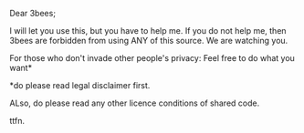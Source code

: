 Dear 3bees;

I will let you use this, but you have to help me. If you do not help me, then 3bees are forbidden from using ANY of this source. We are watching you.  

For those who don't invade other people's privacy:
Feel free to do what you want*

*do please read legal disclaimer first.

ALso, do please read any other licence conditions of shared code.

ttfn.
